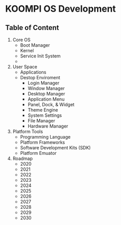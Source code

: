 # KOOMPI OS Development

## Table of Content
1. Core OS
    - Boot Manager
    - Kernel
    - Service Init System
    - 
2. User Space
    - Applications
    - Destop Enviroment
        - Login Manager
        - Window Manager
        - Desktop Manager
        - Application Menu
        - Panel, Dock, & Widget
        - Theme Engine
        - System Settings
        - File Manager
        - Hardware Manager
3. Platform Tools
    - Programming Language
    - Platform Frameworks
    - Software Development Kits (SDK)
    - Platform Emuator
4. Roadmap
    - 2020
    - 2021
    - 2022
    - 2023
    - 2024
    - 2025
    - 2026
    - 2027
    - 2028
    - 2029
    - 2030